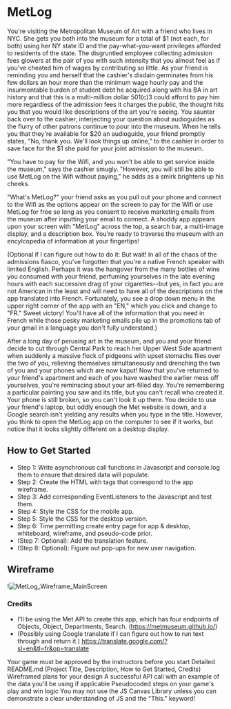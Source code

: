 # MetLog

You're visiting the Metropolitan Museum of Art with a friend who lives in NYC. She gets you both into the museum for a total of $1 (not each, for both) using her NY state ID and the pay-what-you-want privileges afforded to residents of the state. The disgruntled employee collecting admission fees glowers at the pair of you with such intensity that you almost feel as if you've cheated him of wages by contributing so little. As your friend is reminding you and herself that the cashier's disdain germinates from his few dollars an hour more than the minimum wage hourly pay and the insurmontable burden of student debt he acquired along with his BA in art history and that this is a multi-million dollar 501(c)3 could afford to pay him more regardless of the admission fees it charges the public, the thought hits you that you would like descriptions of the art you're seeing. You saunter back over to the cashier, interjecting your question about audioguides as the flurry of other patrons continue to pour into the museum. When he tells you that they're available for $20 an audioguide, your friend promptly states, "No, thank you. We'll look things up online," to the cashier in order to save face for the $1 she paid for your joint admission to the museum. 

"You have to pay for the Wifi, and you won't be able to get service inside the museum," says the cashier smugly. "However, you will still be able to use MetLog on the Wifi without paying," he adds as a smirk brightens up his cheeks.

"What's MetLog?" your friend asks as you pull out your phone and connect to the Wifi as the options appear on the screen to pay for the Wifi or use MetLog for free so long as you consent to receive marketing emails from the museum after inputting your email to connect. A shoddy app appears upon your screen with "MetLog" across the top, a search bar, a multi-image display, and a description box. You're ready to traverse the museum with an encylcopedia of information at your fingertips!

(Optional if I can figure out how to do it: But wait! In all of the chaos of the admissions fiasco, you've forgotten that you're a native French speaker with limited English. Perhaps it was the hangover from the many bottles of wine you consumed with your friend, perfuming yourselves in the late evening hours with each successive drag of your cigarettes--but yes, in fact you are not American in the least and will need to have all of the descriptions on the app translated into French. Fortunately, you see a drop down menu in the upper right corner of the app with an "EN," which you click and change to "FR." Sweet victory! You'll have all of the information that you need in French while those pesky marketing emails pile up in the promotions tab of your gmail in a language you don't fully understand.) 

After a long day of perusing art in the museum, and you and your friend decide to cut through Central Park to reach her Upper West Side apartment when suddenly a massive flock of pidgeons with upset stomachs flies over the two of you, relieving themselves simultaneously and drenching the two of you and your phones which are now kaput! Now that you've returned to your friend's apartment and each of you have washed the earlier mess off yourselves, you're reminscing about your art-filled day. You're remembering a particular painting you saw and its title, but you can't recall who created it. Your phone is still broken, so you can't look it up there. You decide to use your friend's laptop, but oddly enough the Met website is down, and a Google search isn't yielding any results when you type in the title. However, you think to open the MetLog app on the computer to see if it works, but notice that it looks slightly different on a desktop display.

## How to Get Started
- Step 1:  Write asynchronous call functions in Javascript and console.log them to ensure that desired data will populate. 
- Step 2: Create the HTML with tags that correspond to the app wireframe.
- Step 3: Add corresponding EventListeners to the Javascript and test them.
- Step 4: Style the CSS for the mobile app.
- Step 5: Style the CSS for the desktop version.
- Step 6: Time permitting create entry page for app & desktop, whiteboard, wireframe, and pseudo-code prior.
- (Step 7: Optional): Add the translation feature.
- (Step 8: Optional): Figure out pop-ups for new user navigation. 



## Wireframe
!![MetLog_Wireframe_MainScreen](https://github.com/user-attachments/assets/f09ccfe4-1741-436a-b04f-0bc91cbf4572)


### Credits
- I'll be using the Met API to create this app, which has four endpoints of Objects, Object, Departments, Search. (https://metmuseum.github.io/)
- (Possibly using Google translate if I can figure out how to run text through and return it.) https://translate.google.com/?sl=en&tl=fr&op=translate



Your game must be approved by the instructors before you start
Detailed README.md (Project Title, Description, How to Get Started, Credits)
Wireframed plans for your design
A successful API call with an example of the data you'll be using if applicable
Pseudocoded steps on your game's play and win logic
You may not use the JS Canvas Library unless you can demonstrate a clear understanding of JS and the "This." keyword!
